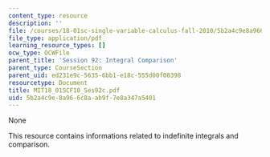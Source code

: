 ```yaml
---
content_type: resource
description: ''
file: /courses/18-01sc-single-variable-calculus-fall-2010/5b2a4c9e8a966c8aab9f7e8a347a5401_MIT18_01SCF10_Ses92c.pdf
file_type: application/pdf
learning_resource_types: []
ocw_type: OCWFile
parent_title: 'Session 92: Integral Comparison'
parent_type: CourseSection
parent_uid: ed231e9c-5635-6bb1-e18c-555d00f08398
resourcetype: Document
title: MIT18_01SCF10_Ses92c.pdf
uid: 5b2a4c9e-8a96-6c8a-ab9f-7e8a347a5401
---
```

None

This resource contains informations related to indefinite integrals and comparison.